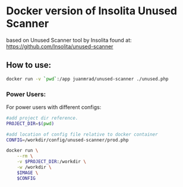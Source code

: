 # Docker version of Insolita Unused Scanner

based on Unused Scanner tool by Insolita found at: https://github.com/Insolita/unused-scanner

## How to use:

```bash
docker run -v `pwd`:/app juanmrad/unused-scanner ./unused.php
```

### Power Users:

For power users with different configs:

```bash
#add project dir reference. 
PROJECT_DIR=$(pwd)

#add location of config file relative to docker container
CONFIG=/workdir/config/unused-scanner/prod.php

docker run \
    --rm \
    -v $PROJECT_DIR:/workdir \
    -w /workdir \
    $IMAGE \
    $CONFIG
```
